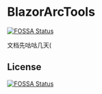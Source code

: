 # BlazorArcTools
[![FOSSA Status](https://app.fossa.com/api/projects/git%2Bgithub.com%2FSnowlights2022%2FBlazorArcTools.svg?type=shield)](https://app.fossa.com/projects/git%2Bgithub.com%2FSnowlights2022%2FBlazorArcTools?ref=badge_shield)

文档先咕咕几天(

## License
[![FOSSA Status](https://app.fossa.com/api/projects/git%2Bgithub.com%2FSnowlights2022%2FBlazorArcTools.svg?type=large)](https://app.fossa.com/projects/git%2Bgithub.com%2FSnowlights2022%2FBlazorArcTools?ref=badge_large)
